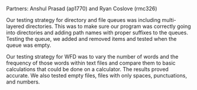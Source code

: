 Partners: Anshul Prasad (ap1770) and Ryan Coslove (rmc326)

Our testing strategy for directory and file queues was including multi-layered
directories. This was to make sure our program was correctly going into
directories and adding path names with proper suffixes to the queues. Testing
the queue, we added and removed items and tested when the queue was empty.

Our testing strategy for WFD was to vary the number of words and the frequency
of those words within text files and compare them to basic calculations that
could be done on a calculator. The results proved accurate. We also tested
empty files, files with only spaces, punctuations, and numbers.